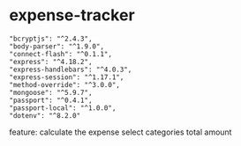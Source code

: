 # expense-tracker
    "bcryptjs": "^2.4.3",
    "body-parser": "^1.9.0",
    "connect-flash": "^0.1.1",
    "express": "^4.18.2",
    "express-handlebars": "^4.0.3",
    "express-session": "^1.17.1",
    "method-override": "^3.0.0",
    "mongoose": "^5.9.7",
    "passport": "^0.4.1",
    "passport-local": "^1.0.0",
    "dotenv": "^8.2.0"
  
  
  feature:
  calculate the expense
  select categories
  total amount
